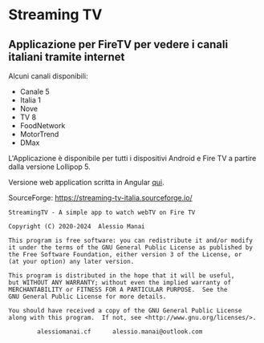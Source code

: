 # Streaming TV  #
## Applicazione per FireTV per vedere i canali italiani tramite internet

Alcuni canali disponibili:
- Canale 5
- Italia 1
- Nove
- TV 8
- FoodNetwork
- MotorTrend
- DMax

L'Applicazione è disponibile per tutti i dispositivi Android e Fire TV a partire dalla versione Lollipop 5.

Versione web application scritta in Angular [qui](https://github.com/alessiomanai/angular-streamingtv).

SourceForge: https://streaming-tv-italia.sourceforge.io/
	
	StreamingTV - A simple app to watch webTV on Fire TV
	
	Copyright (C) 2020-2024  Alessio Manai

 	This program is free software: you can redistribute it and/or modify
 	it under the terms of the GNU General Public License as published by
 	the Free Software Foundation, either version 3 of the License, or
 	(at your option) any later version.
	
 	This program is distributed in the hope that it will be useful,
	but WITHOUT ANY WARRANTY; without even the implied warranty of
	MERCHANTABILITY or FITNESS FOR A PARTICULAR PURPOSE.  See the
 	GNU General Public License for more details.
	
	You should have received a copy of the GNU General Public License
	along with this program.  If not, see <http://www.gnu.org/licenses/>.

 			alessiomanai.cf      alessio.manai@outlook.com
